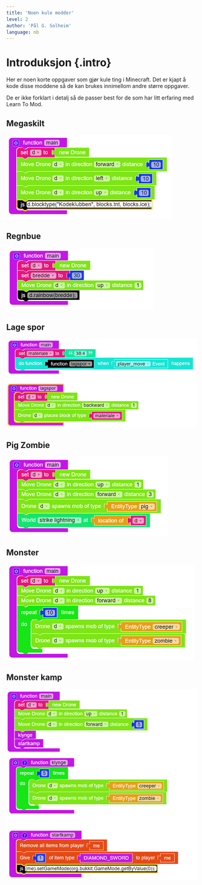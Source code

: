 ```yaml
---
title: 'Noen kule modder'
level: 2
author: 'Pål G. Solheim'
language: nb
---
```



# Introduksjon {.intro}

Her er noen korte oppgaver som gjør kule ting i Minecraft. Det er kjapt å kode
disse moddene så de kan brukes innimellom andre større oppgaver.

De er ikke forklart i detalj så de passer best for de som har litt erfaring med
Learn To Mod.

## Megaskilt

![Bilde av koden for et megaskilt](image1.png)

## Regnbue

![Bilde av koden for å lage en regnbue](image2.png)

## Lage spor

![Bilde av koden for å lage spor](image3.png)

## Pig Zombie

![Bilde av koden for å spawne in en zombie pigman](image4.png)

## Monster

![Bilde av koden for å spawne inn en creeper og en zombie](image5.png)

## Monster kamp

![Bilde av koden for å lage masse monstre og gi spilleren ett diamantsverd](image6.png)
